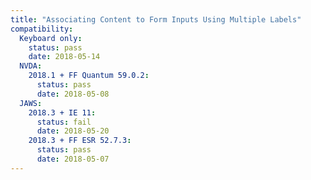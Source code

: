 ```yaml
---
title: "Associating Content to Form Inputs Using Multiple Labels"
compatibility:
  Keyboard only:
    status: pass
    date: 2018-05-14
  NVDA:
    2018.1 + FF Quantum 59.0.2:
      status: pass
      date: 2018-05-08
  JAWS:
    2018.3 + IE 11:
      status: fail
      date: 2018-05-20
    2018.3 + FF ESR 52.7.3:
      status: pass
      date: 2018-05-07
---
```

